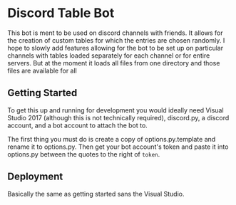 # Discord Table Bot

This bot is ment to be used on discord channels with friends. It allows for the creation
of custom tables for which the entries are chosen randomly. I hope to slowly add features
allowing for the bot to be set up on particular channels with tables loaded separately
for each channel or for entire servers. But at the moment it loads all files from one
directory and those files are available for all

## Getting Started

To get this up and running for development you would ideally need Visual Studio 2017
(although this is not technically required), discord.py, a discord account, and a bot
account to attach the bot to.

The first thing you must do is create a copy of options.py.template and rename it to
options.py. Then get your bot account's token and paste it into options.py between the
quotes to the right of `token`.

## Deployment

Basically the same as getting started sans the Visual Studio.